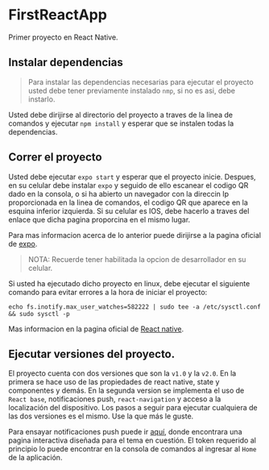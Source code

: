 # FirstReactApp

Primer proyecto en React Native.

## Instalar dependencias

>Para instalar las dependencias necesarias para ejecutar el proyecto
usted debe tener previamente instalado `nmp`, si no es asi, debe instarlo.

Usted debe dirijirse al directorio del proyecto a traves de la linea de comandos
y ejecutar `npm install` y esperar que se instalen todas la dependencias.

## Correr el proyecto

Usted debe ejecutar `expo start` y esperar que el proyecto inicie.
Despues, en su celular debe instalar `expo` y seguido de ello escanear el codigo QR dado en la consola,
o si ha abierto un navegador con la direccin Ip proporcionada en la linea de comandos, el codigo QR que aparece
en la esquina inferior izquierda. Si su celular es IOS, debe hacerlo a traves del enlace que dicha pagina proporcina 
en el mismo lugar.

Para mas informacion acerca de lo anterior puede dirijirse a 
la pagina oficial de [expo](https://expo.io/learn).

> NOTA: Recuerde tener habilitada la opcion de desarrollador en su celular.

Si usted ha ejecutado dicho proyecto en linux, debe ejecutar el siguiente comando 
para evitar errores a la hora de iniciar el proyecto:

`echo fs.inotify.max_user_watches=582222 | sudo tee -a /etc/sysctl.conf && sudo sysctl -p`

Mas informacion en la pagina oficial 
de [React native](https://reactnative.dev/docs/troubleshooting#unable-to-start-react-native-package-manager-on-linux).

## Ejecutar versiones del proyecto.

El proyecto cuenta con dos versiones que son la `v1.0` y la `v2.0`. En la primera se hace uso de las propiedades
de react native, state y componentes y demás. En la segunda version se implementa el uso de `React base`, notificaciones
push, `react-navigation` y acceso a la localización del dispositivo. Los pasos a seguir para ejecutar 
cualquiera de las dos versiones es el mismo. Use la que más le guste.     

Para ensayar notificaciones push puede ir [aquí](https://expo.io/notifications), donde encontrara una pagina
interactiva diseñada para el tema en cuestión. El token requerido al principio lo puede encontrar
en la consola de comandos al ingresar al `Home` de la aplicación.  